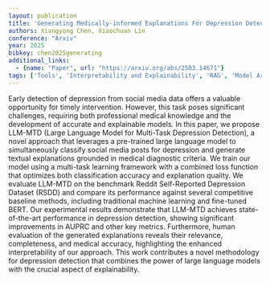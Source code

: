 ```yaml
---
layout: publication
title: 'Generating Medically-informed Explanations For Depression Detection Using Llms'
authors: Xiangyong Chen, Xiaochuan Lin
conference: "Arxiv"
year: 2025
bibkey: chen2025generating
additional_links:
  - {name: "Paper", url: "https://arxiv.org/abs/2503.14671"}
tags: ['Tools', 'Interpretability and Explainability', 'RAG', 'Model Architecture', 'Reinforcement Learning', 'Interpretability', 'BERT']
---
```

Early detection of depression from social media data offers a valuable
opportunity for timely intervention. However, this task poses significant
challenges, requiring both professional medical knowledge and the development
of accurate and explainable models. In this paper, we propose LLM-MTD (Large
Language Model for Multi-Task Depression Detection), a novel approach that
leverages a pre-trained large language model to simultaneously classify social
media posts for depression and generate textual explanations grounded in
medical diagnostic criteria. We train our model using a multi-task learning
framework with a combined loss function that optimizes both classification
accuracy and explanation quality. We evaluate LLM-MTD on the benchmark Reddit
Self-Reported Depression Dataset (RSDD) and compare its performance against
several competitive baseline methods, including traditional machine learning
and fine-tuned BERT. Our experimental results demonstrate that LLM-MTD achieves
state-of-the-art performance in depression detection, showing significant
improvements in AUPRC and other key metrics. Furthermore, human evaluation of
the generated explanations reveals their relevance, completeness, and medical
accuracy, highlighting the enhanced interpretability of our approach. This work
contributes a novel methodology for depression detection that combines the
power of large language models with the crucial aspect of explainability.
